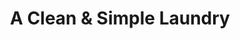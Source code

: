 ---
title: "A Clean & Simple Laundry"
url: /grand-junction/a-clean-and-simple-laundry/
shop: laundry
---
